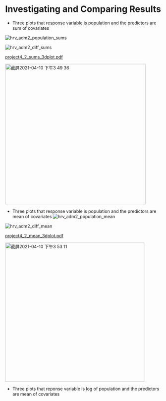 # Investigating and Comparing Results

- Three plots that response variable is population and the predictors are sum of covariates

![hrv_adm2_population_sums](https://user-images.githubusercontent.com/78221789/114262766-5ae65500-9a14-11eb-8300-c72b04f6987e.png)

![hrv_adm2_diff_sums](https://user-images.githubusercontent.com/78221789/114262768-5d48af00-9a14-11eb-81ea-66693847dc28.png)

[project4_2_sums_3dplot.pdf](https://github.com/SimonZhang27/DATA_100_WP/files/6289445/project4_2_sums_3dplot.pdf)

<img width="453" alt="截屏2021-04-10 下午3 49 36" src="https://user-images.githubusercontent.com/78221789/114262783-75203300-9a14-11eb-91bb-8a5920e624d5.png">



- Three plots that response variable is population and the predictors are mean of covariates
![hrv_adm2_population_mean](https://user-images.githubusercontent.com/78221789/114262857-e1029b80-9a14-11eb-8f94-243c6cf75b01.png)

![hrv_adm2_diff_mean](https://user-images.githubusercontent.com/78221789/114262860-e2cc5f00-9a14-11eb-88a8-03aee0f1258c.png)

[project4_2_mean_3dplot.pdf](https://github.com/SimonZhang27/DATA_100_WP/files/6289450/project4_2_mean_3dplot.pdf)

<img width="449" alt="截屏2021-04-10 下午3 53 11" src="https://user-images.githubusercontent.com/78221789/114262883-f2e43e80-9a14-11eb-92ce-0b274f2268e3.png">



- Three plots that reponse variable is log of population and the predictors are mean of covariates
